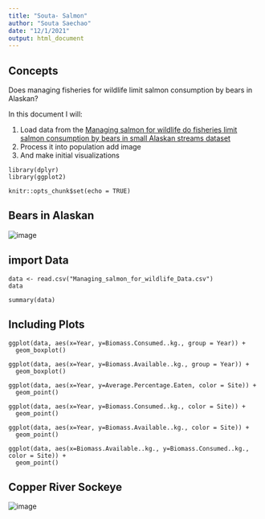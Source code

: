 ```yaml
---
title: "Souta- Salmon"
author: "Souta Saechao"
date: "12/1/2021"
output: html_document
---
```


## Concepts

Does managing fisheries for wildlife limit salmon consumption by bears in Alaskan?

In this document I will:

1. Load data from the [Managing salmon for wildlife do fisheries limit salmon consumption by bears in small Alaskan streams dataset](https://figshare.com/articles/dataset/Managing_salmon_for_wildlife_do_fisheries_limit_salmon_consumption_by_bears_in_small_Alaskan_streams_/10315925)
2. Process it into population add image 
3. And make initial visualizations


```{r, cache=FALSE}
library(dplyr)
library(ggplot2)
```



```{r setup, include=FALSE}
knitr::opts_chunk$set(echo = TRUE)
```

## Bears in Alaskan
![image](https://d3i6fh83elv35t.cloudfront.net/static/2018/11/fat-bears_GettyImages-966223700-1024x683.jpg)

## import Data

```{r cache=TRUE}
data <- read.csv("Managing_salmon_for_wildlife_Data.csv")
data
```

```{r}
summary(data)
```

## Including Plots


```{r}
ggplot(data, aes(x=Year, y=Biomass.Consumed..kg., group = Year)) +
  geom_boxplot()
```


```{r}
ggplot(data, aes(x=Year, y=Biomass.Available..kg., group = Year)) +
  geom_boxplot()
```



```{r}
ggplot(data, aes(x=Year, y=Average.Percentage.Eaten, color = Site)) +
  geom_point()
```


```{r}
ggplot(data, aes(x=Year, y=Biomass.Consumed..kg., color = Site)) +
  geom_point()
```


```{r}
ggplot(data, aes(x=Year, y=Biomass.Available..kg., color = Site)) +
  geom_point()
```

```{r}
ggplot(data, aes(x=Biomass.Available..kg., y=Biomass.Consumed..kg., color = Site)) +
  geom_point()
```

## Copper River Sockeye

![image](https://www.alaskatourjobs.com/wp-content/uploads/2017/06/Copper_River_Salmon_Facts.jpg)





